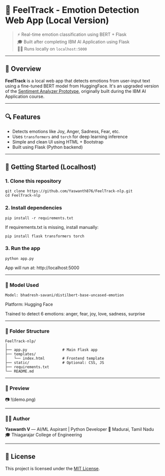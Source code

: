 # 💙 FeelTrack - Emotion Detection Web App (Local Version)

> ⚡ Real-time emotion classification using BERT + Flask  
> 🎓 Built after completing IBM AI Application using Flask  
> 👨‍💻 Runs locally on `localhost:5000`

---

## 📌 Overview

**FeelTrack** is a local web app that detects emotions from user-input text using a fine-tuned BERT model from HuggingFace. It's an upgraded version of the [Sentiment Analyzer Prototype](https://github.com/Yaswanth876/sentiment-analyzer-bert-nlp.git), originally built during the IBM AI Application course.

---

## 🔍 Features

- Detects emotions like Joy, Anger, Sadness, Fear, etc.
- Uses `transformers` and `torch` for deep learning inference
- Simple and clean UI using HTML + Bootstrap
- Built using Flask (Python backend)

---

## 🚀 Getting Started (Localhost)

### 1. Clone this repository

```
git clone https://github.com/Yaswanth876/FeelTrack-nlp.git
cd FeelTrack-nlp
```
### 2. Install dependencies

```
pip install -r requirements.txt
```

If requirements.txt is missing, install manually:
```
pip install flask transformers torch
```

### 3. Run the app

```
python app.py
```
App will run at: http://localhost:5000

---

### 🧠 Model Used
```
Model: bhadresh-savani/distilbert-base-uncased-emotion
```
Platform: Hugging Face

Trained to detect 6 emotions: anger, fear, joy, love, sadness, surprise

---

### 📂 Folder Structure

```
FeelTrack-nlp/
│
├── app.py                # Main Flask app
├── templates/
│   └── index.html        # Frontend template
├── static/               # Optional: CSS, JS
├── requirements.txt
└── README.md
```

---
### 📸 Preview

📷 !(demo.png)

---

### 👨‍💻 Author

**Yaswanth V** — AI/ML Aspirant | Python Developer
📍 Madurai, Tamil Nadu
🎓 Thiagarajar College of Engineering


---

## 📌 License

This project is licensed under the [MIT License](LICENSE).
